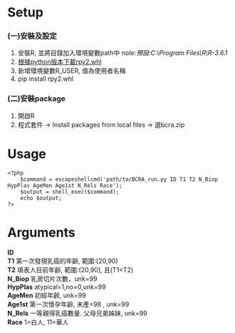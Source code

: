 # Setup  
### (一)安裝及設定  
1. 安裝R, 並將目錄加入環境變數path中  *note:預設:C:\Program Files\R\R-3.6.1*  
1. [根據python版本下載rpy2.whl](https://www.lfd.uci.edu/~gohlke/pythonlibs/#rpy2)  
1. 新增環境變數R_USER, 值為使用者名稱  
1. pip install rpy2.whl    

### (二)安裝package 
1. 開啟R
1. 程式套件 -> Install packages from local files -> 選bcra.zip  
# Usage  
```php=
<?php
    $command = escapeshellcmd('path/to/BCRA_run.py ID T1 T2 N_Biop HypPlas AgeMen Age1st N_Rels Race');
    $output = shell_exec($command);
    echo $output;
?>
```
# Arguments
**ID**  
**T1** 第一次發現乳癌的年齡, 範圍:[20,90)  
**T2** 填表人目前年齡, 範圍:(20,90], 且(T1<T2)  
**N_Biop** 乳房切片次數，unk=99  
**HypPlas** atypical=1,no=0,unk=99  
**AgeMen** 初經年齡, unk=99  
**Age1st** 第一次懷孕年齡, 未產=98 , unk=99  
**N_Rels** 一等親得乳癌數量. 父母兄弟姊妹, unk=99  
**Race** 1=白人, 11=華人  
